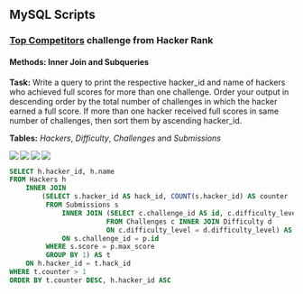 ## MySQL Scripts

### [Top Competitors](https://www.hackerrank.com/challenges/full-score/problem) challenge from Hacker Rank

#### Methods: Inner Join and Subqueries

**Task:** Write a query to print the respective hacker_id and name of hackers who achieved full scores for more than one challenge. Order your output in descending order by the total number of challenges in which the hacker earned a full score. If more than one hacker received full scores in same number of challenges, then sort them by ascending hacker_id.

**Tables:** 
*Hackers*, *Difficulty*, *Challenges* and *Submissions*

<div>
<img align="left" src="https://s3.amazonaws.com/hr-challenge-images/19504/1458526776-67667350b4-ScreenShot2016-03-21at7.45.59AM.png" >

<img align="left" src="https://s3.amazonaws.com/hr-challenge-images/19504/1458526915-57eb75d9a2-ScreenShot2016-03-21at7.46.09AM.png" >

<img align="left" src="https://s3.amazonaws.com/hr-challenge-images/19504/1458527032-f9ca650442-ScreenShot2016-03-21at7.46.17AM.png" >

<img align="center" src="https://s3.amazonaws.com/hr-challenge-images/19504/1458527077-298f8e922a-ScreenShot2016-03-21at7.46.29AM.png" >
</div>


``` SQL
SELECT h.hacker_id, h.name
FROM Hackers h
    INNER JOIN
        (SELECT s.hacker_id AS hack_id, COUNT(s.hacker_id) AS counter
         FROM Submissions s 
             INNER JOIN (SELECT c.challenge_id AS id, c.difficulty_level, d.score AS max_score 
                        FROM Challenges c INNER JOIN Difficulty d 
                        ON c.difficulty_level = d.difficulty_level) AS p
             ON s.challenge_id = p.id
         WHERE s.score = p.max_score
         GROUP BY 1) AS t
    ON h.hacker_id = t.hack_id
WHERE t.counter > 1
ORDER BY t.counter DESC, h.hacker_id ASC
```
